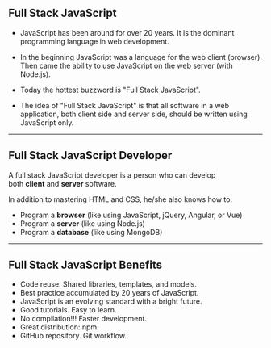 
## Full Stack JavaScript

- JavaScript has been around for over 20 years. It is the dominant programming language in web development.

- In the beginning JavaScript was a language for the web client (browser). Then came the ability to use JavaScript on the web server (with Node.js).

- Today the hottest buzzword is "Full Stack JavaScript".

- The idea of "Full Stack JavaScript" is that all software in a web application, both client side and server side, should be written using JavaScript only.

---

## Full Stack JavaScript Developer

A full stack JavaScript developer is a person who can develop both **client** and **server** software.

In addition to mastering HTML and CSS, he/she also knows how to:

- Program a **browser** (like using JavaScript, jQuery, Angular, or Vue)
- Program a **server** (like using Node.js)
- Program a **database** (like using MongoDB)

---

## Full Stack JavaScript Benefits

- Code reuse. Shared libraries, templates, and models.
- Best practice accumulated by 20 years of JavaScript.
- JavaScript is an evolving standard with a bright future.
- Good tutorials. Easy to learn.
- No compilation!!! Faster development.
- Great distribution: npm.
- GitHub repository. Git workflow.

